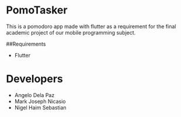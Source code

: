 # PomoTasker
This is a pomodoro app made with flutter as a requirement for the final academic project of our mobile programming subject. 

##Requirements
- Flutter

# Developers 
- Angelo Dela Paz
- Mark Joseph Nicasio
- Nigel Haim Sebastian
